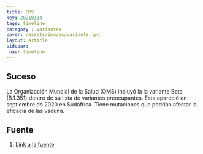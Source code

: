 ```yaml
---
title: OMS
key: 20210114
tags: timeline
category : Variantes
cover: /assets/images/variants.jpg
layout: article
sidebar:
 nav: timeline
---
```


## Suceso
La Organización Mundial de la Salud (OMS) incluyó la la variante Beta (B.1.351) dentro de su lista de variantes preocupantes. Esta apareció en septiembre de 2020 en Sudáfrica. Tiene mutaciones que podrían afectar la eficacia de las vacuna.
## Fuente
1. [Link a la fuente](https://pmc.ncbi.nlm.nih.gov/articles/PMC8788134/)
